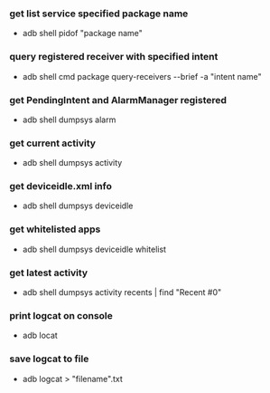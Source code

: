 ### get list service specified package name

- adb shell pidof "package name"

### query registered receiver with specified intent

- adb shell cmd package query-receivers --brief -a "intent name"

### get PendingIntent and AlarmManager registered

- adb shell dumpsys alarm 

### get current activity

- adb shell dumpsys activity

### get deviceidle.xml info

- adb shell dumpsys deviceidle

### get whitelisted apps

- adb shell dumpsys deviceidle whitelist

### get latest activity

- adb shell dumpsys activity recents | find "Recent #0"

### print logcat on console

- adb locat

### save logcat to file

- adb logcat > "filename".txt
